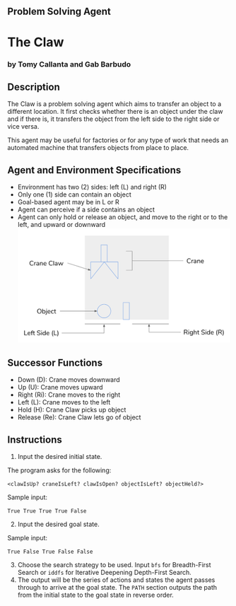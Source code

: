 ## Problem Solving Agent
# The Claw
### by Tomy Callanta and Gab Barbudo

## Description
The Claw is a problem solving agent which aims to transfer an object to a different location. It first checks whether there is an object under the claw and if there is, it transfers the object from the left side to the right side or vice versa.

This agent may be useful for factories or for any type of work that needs an automated machine that transfers objects from place to place.

## Agent and Environment Specifications
- Environment has two (2) sides: left (L) and right (R)
- Only one (1) side can contain an object
- Goal-based agent may be in L or R
- Agent can perceive if a side contains an object
- Agent can only hold or release an object, and move to the right or to the left, and upward or downward
![The Claw](/images/agent.png)

## Successor Functions
- Down (D): Crane moves downward
- Up (U): Crane moves upward
- Right (Ri): Crane moves to the right
- Left (L): Crane moves to the left
- Hold (H): Crane Claw picks up object
- Release (Re): Crane Claw lets go of object

## Instructions
1. Input the desired initial state.

The program asks for the following:

```
<clawIsUp? craneIsLeft? clawIsOpen? objectIsLeft? objectHeld?>
```
Sample input:
```
True True True True False
```

2. Input the desired goal state.

Sample input:
```
True False True False False
```
3. Choose the search strategy to be used. Input `bfs` for Breadth-First Search or `iddfs` for Iterative Deepening Depth-First Search.
4. The output will be the series of actions and states the agent passes through to arrive at the goal state. The `PATH` section outputs the path from the initial state to the goal state in reverse order.